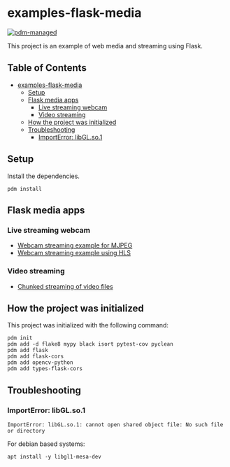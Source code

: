 # examples-flask-media

[![pdm-managed](https://img.shields.io/badge/pdm-managed-blueviolet)](https://pdm.fming.dev)

This project is an example of web media and streaming using Flask.

## Table of Contents <!-- omit in toc -->

- [examples-flask-media](#examples-flask-media)
  - [Setup](#setup)
  - [Flask media apps](#flask-media-apps)
    - [Live streaming webcam](#live-streaming-webcam)
    - [Video streaming](#video-streaming)
  - [How the project was initialized](#how-the-project-was-initialized)
  - [Troubleshooting](#troubleshooting)
    - [ImportError: libGL.so.1](#importerror-libglso1)

## Setup

Install the dependencies.

```shell
pdm install
```

## Flask media apps

### Live streaming webcam

- [Webcam streaming example for MJPEG](./src/examples/webcam/mjpeg/README.md)
- [Webcam streaming example using HLS](./src/examples/webcam/hls/README.md)

### Video streaming

- [Chunked streaming of video files](./src/examples/video/chunks/README.md)


## How the project was initialized

This project was initialized with the following command:

```shell
pdm init
pdm add -d flake8 mypy black isort pytest-cov pyclean
pdm add flask
pdm add flask-cors
pdm add opencv-python
pdm add types-flask-cors
```


## Troubleshooting

### ImportError: libGL.so.1

```console
ImportError: libGL.so.1: cannot open shared object file: No such file or directory
```

For debian based systems:

```shell
apt install -y libgl1-mesa-dev
```
